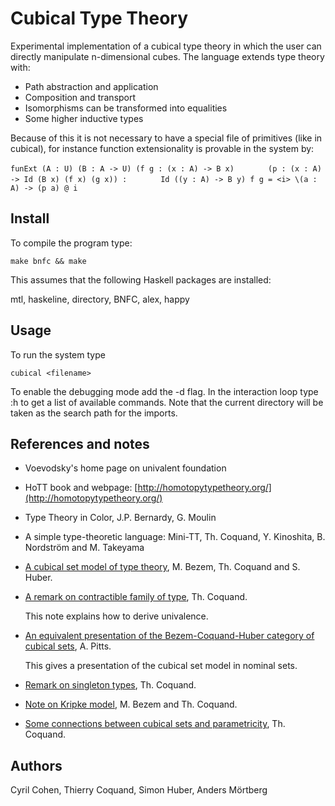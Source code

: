 Cubical Type Theory
===================

Experimental implementation of a cubical type theory in which the user
can directly manipulate n-dimensional cubes. The language extends type
theory with:

* Path abstraction and application
* Composition and transport
* Isomorphisms can be transformed into equalities
* Some higher inductive types

Because of this it is not necessary to have a special file of
primitives (like in cubical), for instance function extensionality is
provable in the system by:

`funExt (A : U) (B : A -> U) (f g : (x : A) -> B x)`
`       (p : (x : A) -> Id (B x) (f x) (g x)) :`
`       Id ((y : A) -> B y) f g = <i> \(a : A) -> (p a) @ i`


Install
-------

To compile the program type:

  `make bnfc && make`

This assumes that the following Haskell packages are installed:

  mtl, haskeline, directory, BNFC, alex, happy


Usage
-----

To run the system type

  `cubical <filename>`

To enable the debugging mode add the -d flag. In the interaction loop
type :h to get a list of available commands. Note that the current
directory will be taken as the search path for the imports.


References and notes
--------------------

 * Voevodsky's home page on univalent foundation

 * HoTT book and webpage:
   [http://homotopytypetheory.org/](http://homotopytypetheory.org/)

 * Type Theory in Color, J.P. Bernardy, G. Moulin

 * A simple type-theoretic language: Mini-TT, Th. Coquand,
   Y. Kinoshita, B. Nordström and M. Takeyama

 * [A cubical set model of type
   theory](http://www.cse.chalmers.se/~coquand/model1.pdf), M. Bezem,
   Th. Coquand and S. Huber.

 * [A remark on contractible family of
   type](http://www.cse.chalmers.se/~coquand/contr.pdf), Th. Coquand.

   This note explains how to derive univalence.

 * [An equivalent presentation of the Bezem-Coquand-Huber category of
   cubical sets](http://arxiv.org/abs/1401.7807), A. Pitts.

   This gives a presentation of the cubical set model in nominal sets.

 * [Remark on singleton
   types](http://www.cse.chalmers.se/~coquand/singl.pdf), Th. Coquand.

 * [Note on Kripke
   model](http://www.cse.chalmers.se/~coquand/countermodel.pdf), M. Bezem
   and Th. Coquand.

 * [Some connections between cubical sets and
   parametricity](http://www.cse.chalmers.se/~coquand/param.pdf),
   Th. Coquand.


Authors
-------

Cyril Cohen, Thierry Coquand, Simon Huber, Anders Mörtberg
